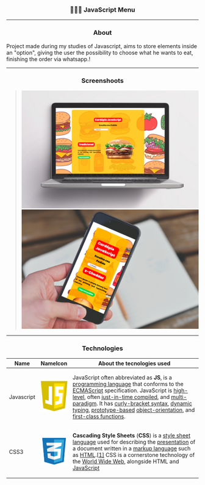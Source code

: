 <h3 align="center">🧑🏾‍🍳 JavaScript Menu</h3>

---

<h3 align="center">About</h3>
<p>Project made during my studies of Javascript, aims to store elements inside an "option", giving the user the possibility to choose what he wants to eat, finishing the order via whatsapp.! </p>

------

<h3 align="center">Screenshoots</h3>


> <img src="https://raw.githubusercontent.com/itsalanayall/icons/main/note.jpg" alt="Javascript Icon" />
>
> <img src="https://github.com/itsalanayall/icons/blob/main/cel.png?raw=true" alt="Javascript Icon" />

---
<h3 align="center">Technologies </h3>

| Name       | NameIcon                                                     | About the tecnologies used                                   |
| ---------- | ------------------------------------------------------------ | ------------------------------------------------------------ |
| Javascript | <img width="75px" src="https://github.com/itsalanayall/icons/blob/main/javascript.png?raw=true" alt="Javascript Icon" /> | <p>JavaScript often abbreviated as **JS**, is a [programming language](https://en.wikipedia.org/wiki/Programming_language) that conforms to the [ECMAScript](https://en.wikipedia.org/wiki/ECMAScript) specification. JavaScript is [high-level](https://en.wikipedia.org/wiki/High-level_programming_language), often [just-in-time compiled](https://en.wikipedia.org/wiki/Just-in-time_compilation), and [multi-paradigm](https://en.wikipedia.org/wiki/Programming_paradigm). It has [curly-bracket syntax](https://en.wikipedia.org/wiki/List_of_programming_languages_by_type#Curly-bracket_languages), [dynamic typing](https://en.wikipedia.org/wiki/Dynamic_typing), [prototype-based](https://en.wikipedia.org/wiki/Prototype-based_programming) [object-orientation](https://en.wikipedia.org/wiki/Object-oriented_programming), and [first-class functions](https://en.wikipedia.org/wiki/First-class_function).</p> |
| CSS3       | <img width="75px" src="https://github.com/itsalanayall/icons/blob/main/css3.png?raw=true" alt="CSS Icon" /> | <p>**Cascading Style Sheets** (**CSS**) is a [style sheet language](https://en.wikipedia.org/wiki/Style_sheet_language) used for describing the [presentation](https://en.wikipedia.org/wiki/Presentation_semantics) of a document written in a [markup language](https://en.wikipedia.org/wiki/Markup_language) such as [HTML](https://en.wikipedia.org/wiki/HTML).[[1\]](https://en.wikipedia.org/wiki/CSS#cite_note-1) CSS is a cornerstone technology of the [World Wide Web](https://en.wikipedia.org/wiki/World_Wide_Web), alongside HTML and [JavaScript](https://en.wikipedia.org/wiki/JavaScript)<p> |



























